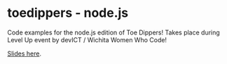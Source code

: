 # toedippers - node.js

Code examples for the node.js edition of Toe Dippers!
Takes place during Level Up event by devICT / Wichita Women Who Code!

[Slides here](https://docs.google.com/presentation/d/1w8LWZjAw5bcu2EJqYR_BHXHwqspLTu8bb2yvoypqo2c/edit?usp=sharing).

